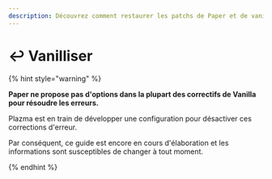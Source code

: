 ```yaml
---
description: Découvrez comment restaurer les patchs de Paper et de vanille.
---
```


# ↩️ Vanilliser

{% hint style="warning" %}

**Paper ne propose pas d'options dans la plupart des correctifs de Vanilla pour résoudre les erreurs.**

Plazma est en train de développer une configuration pour désactiver ces corrections d'erreur.

Par conséquent, ce guide est encore en cours d'élaboration et les informations sont susceptibles de changer à tout moment.

{% endhint %}
